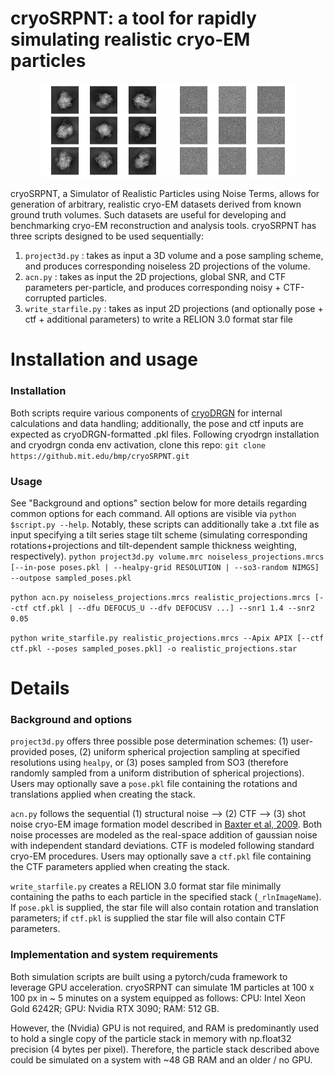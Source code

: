 # cryoSRPNT: a tool for rapidly simulating realistic cryo-EM particles

<p align="middle">
    <img src="assets/out_noiseless.png" title="Randomly sampled noiseless projections" width="40%"/> 
    <img src="assets/out_noisy.png" title="Corresponding realistic projections with SNR1=1.4, SNR2=0.2, defocus=2um" width="40%"/>
</p>


cryoSRPNT, a Simulator of Realistic Particles using Noise Terms, allows for generation of arbitrary, realistic cryo-EM datasets derived from known ground truth volumes. Such datasets are useful for developing and benchmarking cryo-EM reconstruction and analysis tools. cryoSRPNT has three scripts designed to be used sequentially: 
1. `project3d.py` : takes as input a 3D volume and a pose sampling scheme, and produces corresponding noiseless 2D projections of the volume. 
2. `acn.py` : takes as input the  2D projections, global SNR, and CTF parameters per-particle, and produces corresponding noisy + CTF-corrupted particles. 
3. `write_starfile.py` : takes as input 2D projections (and optionally pose + ctf + additional parameters) to write a RELION 3.0 format star file

# Installation and usage
### Installation
Both scripts require various components of [cryoDRGN](https://github.com/zhonge/cryodrgn) for internal calculations and data handling; additionally, the pose and ctf inputs are expected as cryoDRGN-formatted .pkl files. Following cryodrgn installation and cryodrgn conda env activation, clone this repo: `git clone https://github.mit.edu/bmp/cryoSRPNT.git`

### Usage
See "Background and options" section below for more details regarding common options for each command. All options are visible via `python $script.py --help`. Notably, these scripts can additionally take a .txt file as input specifying a tilt series stage tilt scheme (simulating corresponding rotations+projections and tilt-dependent sample thickness weighting, respectively). 
`python project3d.py volume.mrc noiseless_projections.mrcs [--in-pose poses.pkl | --healpy-grid RESOLUTION | --so3-random NIMGS] --outpose sampled_poses.pkl`

`python acn.py noiseless_projections.mrcs realistic_projections.mrcs [--ctf ctf.pkl | --dfu DEFOCUS_U --dfv DEFOCUSV ...] --snr1 1.4 --snr2 0.05`

`python write_starfile.py realistic_projections.mrcs --Apix APIX [--ctf ctf.pkl --poses sampled_poses.pkl] -o realistic_projections.star`


# Details
### Background and options
`project3d.py` offers three possible pose determination schemes: (1) user-provided poses, (2) uniform spherical projection sampling at specified resolutions using `healpy`, or (3) poses sampled from SO3 (therefore randomly sampled from a uniform distribution of spherical projections). Users may optionally save a `pose.pkl` file containing the rotations and translations applied when creating the stack. 

`acn.py` follows the sequential (1) structural noise --> (2) CTF --> (3) shot noise cryo-EM image formation model described in [Baxter et al, 2009](https://doi.org/10.1016%2Fj.jsb.2009.02.012). Both noise  processes are modeled as the real-space addition of gaussian noise with independent standard deviations. CTF is modeled following standard cryo-EM procedures. Users may optionally save a `ctf.pkl` file containing the CTF parameters applied when creating the stack.

`write_starfile.py` creates a RELION 3.0 format star file minimally containing the paths to each particle in the specified stack (`_rlnImageName`). If `pose.pkl` is supplied, the star file will also contain rotation and translation parameters; if `ctf.pkl` is supplied the star file will also contain CTF parameters. 

### Implementation and system requirements
Both simulation scripts are built using a pytorch/cuda framework to leverage GPU acceleration. cryoSRPNT can simulate 1M particles at 100 x 100 px in ~ 5 minutes on a system equipped as follows: CPU: Intel Xeon Gold 6242R; GPU: Nvidia RTX 3090; RAM: 512 GB.

However, the (Nvidia) GPU is not required, and RAM is predominantly used to hold a single copy of the particle stack in memory with np.float32 precision (4 bytes per pixel). Therefore, the particle stack described above could be simulated on a system with ~48 GB RAM and an older / no GPU.
